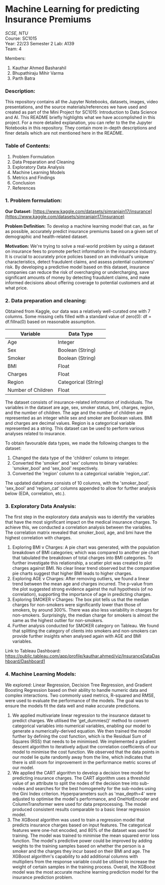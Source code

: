 # Machine Learning for predicting Insurance Premiums

*SCSE, NTU*  
Course: SC1015  
Year: 22/23 Semester 2
Lab: A139  
Team: 4 

Members: 

1) Kauthar Ahmed Basharahil
2) Bhupathiraju Mihir Varma 
3) Parth Batra

### Description:
This repository contains all the Jupyter Notebooks, datasets, images, video presentations, and the source materials/references we have used and created as part of the Mini Project for SC1015: Introduction to Data Science and AI.
This README briefly highlights what we have accomplished in this project. For a more detailed explanation, you can refer to the the Jupyter Notebooks in this repository. They contain more in-depth descriptions and finer details which are not mentioned here in the README.

### Table of Contents:
1. Problem Formulation
2. Data Preparation and Cleaning
3. Exploratory Data Analysis
4. Machine Learning Models
5. Metrics and Findings
6. Conclusion
7. References

### 1. Problem formulation:
**Our Dataset:** [https://www.kaggle.com/datasets/simranjain17/insurance](https://www.kaggle.com/datasets/simranjain17/insurance)

**Problem Definition:** To develop a machine learning model that can, as far as possible, accurately predict insurance premiums based on a given set of demographic and health-related dataset.

**Motivation:** We're trying to solve a real-world problem by using a dataset on insurance fees to promote perfect information in the insurance industry. It is crucial to accurately price policies based on an individual's unique characteristics, detect fraudulent claims, and assess potential customers' risk. By developing a predictive model based on this dataset, insurance companies can reduce the risk of overcharging or undercharging, save significant amounts of money by detecting fraudulent claims, and make informed decisions about offering coverage to potential customers and at what price.


### 2. Data preparation and cleaning:
Obtained from Kaggle, our data was a relatively well-curated one with 7 columns. Some missing cells filled with a standard value of zero(0): df = df.fillna(0) based on reasonable assumption.  

| Variable | Data Type |
|---|---|
| Age | Integer |
| Sex | Boolean (String) |
| Smoker | Boolean (String) |
| BMI | Float |
| Charges | Float |
| Region | Categorical (String) |
| Number of Children | Float |

The dataset consists of insurance-related information of individuals. The variables in the dataset are age, sex, smoker status, bmi, charges, region, and the number of children. The age and the number of children are represented as an integer while sex and smoker are Boolean values. BMI and charges are decimal values. Region is a categorical variable represented as a string. This dataset can be used to perform various analyses related to insurance.

To obtain favourable data types, we made the following changes to the dataset:
1. Changed the data type of the 'children' column to integer.
2. Converted the 'smoker' and 'sex' columns to binary variables: 'smoker_bool' and 'sex_bool' respectively.
4. Converted the 'region' column to a categorical variable 'region_cat'.  

The updated dataframe consists of 10 columns, with the 'smoker_bool', 'sex_bool' and 'region_cat' columns appended to allow for further analysis below (EDA, correlation, etc.). 


### 3. ****Exploratory Data Analysis:****
The first step in the exploratory data analysis was to identify the variables that have the most significant impact on the medical insurance charges. To achieve this, we conducted a correlation analysis between the variables. The correlation matrix revealed that smoker_bool, age, and bmi have the highest correlation with charges.
1. Exploring BMI v Charges: A pie chart was generated, with the population breakdown of BMI categories; which was compared to another pie chart that tabulated the breakdown of total charges into BMI categories. To further investigate this relationship, a scatter plot was created to plot charges against BMI. No clear linear trend observed but the comparative pie charts suggest that higher BMI leads to higher charges.
2. Exploring AGE v Charges: After removing outliers, we found a linear trend between the mean age and charges incurred. The p-value from the plot suggested strong evidence against the null hypothesis (of no correlation), supporting the importance of age in predicting charges.
3. Exploring SMOKER v Charges: The box plot tells us that the median charges for non-smokers were significantly lower than those of smokers, by around 300%. There was also less variability in charges for non-smokers. Surprisingly, the median charge for smokers is almost the same as the highest outlier for non-smokers.
4. Further analysis conducted for SMOKER category  on Tableau. We found that splitting the category of clients into smokers and non-smokers can provide further insights when analysed again with AGE and BMI variables.  

Link to Tableau Dashboard: https://public.tableau.com/app/profile/kauthar.ahmed/viz/InsuranceDataDashboard/Dashboard1


### 4. Machine Learning Models:
We explored: Linear Regression, Decision Tree Regression, and Gradient Boosting Regression based on their ability to handle numeric data and complex interactions. Two commonly used metrics, R-squared and RMSE, were used to evaluate the performance of the models. The goal was to ensure the models fit the data well and make accurate predictions.

1. We applied multivariate linear regression to the insurance dataset to predict charges. We utilised the 'get_dummies()' method to convert categorical variables into numerical variables, enabling our model to generate a numerically-derived equation. We then trained the model further by defining the cost function, which is the Residual Sum of Squares (RSS) that needs to be minimised. We implemented a gradient descent algorithm to iteratively adjust the correlation coefficients of our model to minimise the cost function. We observed that the data points in our model lie quite randomly away from the line, which indicates that there is still room for improvement in the performance metric scores of our model.
2. We applied the CART algorithm to develop a decision tree model for predicting insurance charges. The CART algorithm uses a threshold value of an attribute to split the nodes of the decision tree into sub-nodes and searches for the best homogeneity for the sub-nodes using the Gini Index criterion. Hyperparameters such as 'max_depth=4' were adjusted to optimise the model's performance, and OneHotEncoder and ColumnTransformer were used for data preprocessing. The model produced consistent results comparable to a basic linear regression model.
3. The XGBoost algorithm was used to train a regression model that predicts insurance charges based on input features. The categorical features were one-hot encoded, and 80% of the dataset was used for training. The model was trained to minimise the mean squared error loss function. The model's predictive power could be improved by adding weights to the training samples based on whether the person is a smoker and the charges they incur based on their BMI and age. The XGBoost algorithm's capability to add additional columns with multipliers from the response variable could be utilised to increase the weight of certain samples in the training process. Overall, the XGBoost model was the most accurate machine learning prediction model for the insurance prediction problem.
